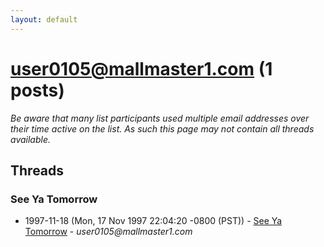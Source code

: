 ```yaml
---
layout: default
---
```


# user0105@mallmaster1.com (1 posts)

_Be aware that many list participants used multiple email addresses over their time active on the list. As such this page may not contain all threads available._

## Threads

### See Ya Tomorrow
+ 1997-11-18 (Mon, 17 Nov 1997 22:04:20 -0800 (PST)) - [See Ya Tomorrow](/archive/1997/11/dc113590706b4707ffa8d361a19f425204294e816538924957a316cd4590f4b3) - _user0105@mallmaster1.com_

